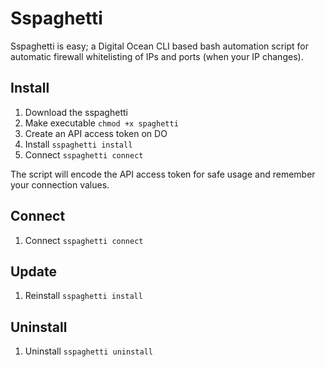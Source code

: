 # Sspaghetti
Sspaghetti is easy; a Digital Ocean CLI based bash automation script for automatic firewall whitelisting of IPs and ports (when your IP changes).

## Install
1. Download the sspaghetti
2. Make executable
   `chmod +x spaghetti`
3. Create an API access token on DO
4. Install
   `sspaghetti install`
5. Connect
   `sspaghetti connect`

The script will encode the API access token for safe usage and remember your connection values.

## Connect
1. Connect `sspaghetti connect`

## Update
1. Reinstall
   `sspaghetti install`

## Uninstall
1. Uninstall
   `sspaghetti uninstall`

